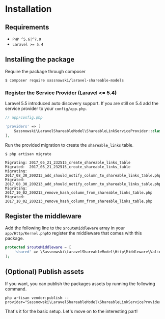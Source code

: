# Installation

## Requirements

* `PHP ^5.6|^7.0`
* `Laravel >= 5.4`

## Installing the package

Require the package through composer

```
$ composer require sassnowski/laravel-shareable-models
```

### Register the Service Provider \(Laravel &lt;= 5.4\)

Laravel 5.5 introduced auto discovery support. If you are still on 5.4 add the service provider to your `config/app.php`.

```php
// app/config.php

'providers' => [
    Sassnowski\LaravelShareableModel\ShareableLinkServiceProvider::class,
],
```

Run the provided migration to create the `shareable_links` table.

```
$ php artisan migrate

Migrating: 2017_05_21_232515_create_shareable_links_table
Migrated:  2017_05_21_232515_create_shareable_links_table
Migrating: 2017_08_30_200213_add_should_notify_column_to_shareable_links_table.php
Migrated:  2017_08_30_200213_add_should_notify_column_to_shareable_links_table.php
Migrating: 2017_10_02_200213_remove_hash_column_from_shareable_links_table.php
Migrated:  2017_10_02_200213_remove_hash_column_from_shareable_links_table.php
```

## Register the middleware

Add the following line to the `$routeMiddleware` array in your `app/Http/Kernel.php`to register the middleware that comes with this package.

```php
protected $routeMiddleware = [
    'shared' => \Sassnowski\LaravelShareableModel\Http\Middleware\ValidateShareableLink::class,
];
```

## \(Optional\) Publish assets

If you want, you can publish the packages assets by running the following command.

```
php artisan vendor:publish --provider="Sassnowski\LaravelShareableModel\ShareableLinkServiceProvider"
```

That's it for the basic setup. Let's move on to the interesting part!

